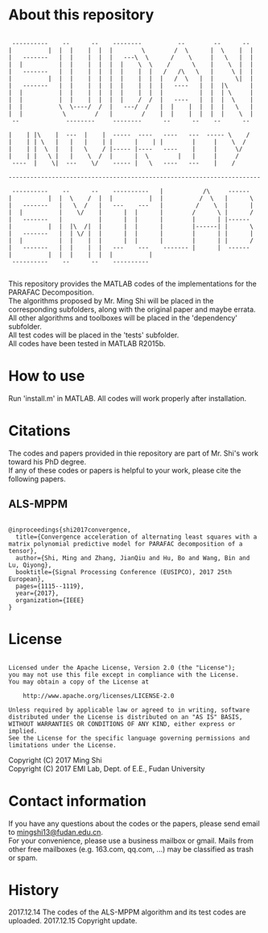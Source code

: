 # About this repository
<pre><code>
 ----------    --      --    --------          --        --      --
|          |  |  |    |  |  |        \        /  \      |  \    |  |
|   -------   |  |    |  |  |   ---\  \      /    \     |   \   |  |
|  |          |  |    |  |  |  |    \  \    /      \    |    \  |  |
|   -------   |  |    |  |  |  |    |  |   /   /\   \   |     \ |  |
|          |  |  |    |  |  |  |    |  |  |   /  \   |  |      \|  |
|   -------   |  |    |  |  |  |    |  |  |   ----   |  |  |\      |
|  |          |  |    |  |  |  |    |  |  |          |  |  | \     |
|  |          |  |    |  |  |  |    /  /  |   ----   |  |  |  \    |
|  |          \  \----/  /  |   ---/  /   |  |    |  |  |  |   \   |
|  |           \        /   |        /    |  |    |  |  |  |    \  |
 --             --------     --------      --      --    --      --

|    | |\    |  ---  |    |  -----  ----   ----   ---  ----- \    /
|    | | \   |   |   |    | |      |    | |        |     |    \  /
|    | |  \  |   |   \    / |----- |----   ----    |     |     \/
|    | |   \ |   |    \  /  |      |  \        |   |     |     /
 ----  |    \|  ---    \/    ----- |   \   ----   ---    |    /

----------------------------------------------------------------------

 ----------    --      --    ----------   |           /\     ------
|          |  |  \    /  |  |          |  |          /  \   |      \
|   -------   |   \  /   |   ---    ---   |         /    \  |      |
|  |          |    \/    |      |  |      |        /      \ |      /
|   -------   |          |      |  |      |        |      | |------
|          |  |  |\  /|  |      |  |      |        |------| |      \
|   -------   |  | \/ |  |      |  |      |        |      | |      |
|  |          |  |    |  |      |  |      |        |      | |      /
|   -------   |  |    |  |   ---    ---    ------- |      |  ------
|          |  |  |    |  |  |          |  
 ----------    --      --    ----------   
 </code></pre>
 
This repository provides the MATLAB codes of the implementations for the PARAFAC Decomposition.</br>
The algorithms proposed by Mr. Ming Shi will be placed in the corresponding subfolders, along with the original paper and maybe errata. </br>
All other algorithms and toolboxes will be placed in the 'dependency' subfolder. </br>
All test codes will be placed in the 'tests' subfolder.</br>
All codes have been tested in MATLAB R2015b.

# How to use
Run 'install.m' in MATLAB. All codes will work properly after installation. 

# Citations
The codes and papers provided in thie repository are part of Mr. Shi's work toward his PhD degree. </br>
If any of these codes or papers is helpful to your work, please cite the following papers. </br>
## ALS-MPPM
<pre><code>
@inproceedings{shi2017convergence,
  title={Convergence acceleration of alternating least squares with a matrix polynomial predictive model for PARAFAC decomposition of a tensor},
  author={Shi, Ming and Zhang, JianQiu and Hu, Bo and Wang, Bin and Lu, Qiyong},
  booktitle={Signal Processing Conference (EUSIPCO), 2017 25th European},
  pages={1115--1119},
  year={2017},
  organization={IEEE}
}
</code></pre>

# License
<pre><code>
Licensed under the Apache License, Version 2.0 (the "License");
you may not use this file except in compliance with the License.
You may obtain a copy of the License at

    http://www.apache.org/licenses/LICENSE-2.0

Unless required by applicable law or agreed to in writing, software
distributed under the License is distributed on an "AS IS" BASIS,
WITHOUT WARRANTIES OR CONDITIONS OF ANY KIND, either express or implied.
See the License for the specific language governing permissions and
limitations under the License.
</code></pre>

Copyright (C) 2017 Ming Shi </br>
Copyright (C) 2017 EMI Lab, Dept. of E.E., Fudan University </br>

# Contact information
If you have any questions about the codes or the papers, please send email to mingshi13@fudan.edu.cn. </br>
For your convenience, please use a business mailbox or gmail. Mails from other free mailboxes (e.g. 163.com, qq.com, ...) may be classified as trash or spam.

# History
2017.12.14 The codes of the ALS-MPPM algorithm and its test codes are uploaded. 
2017.12.15 Copyright update.
